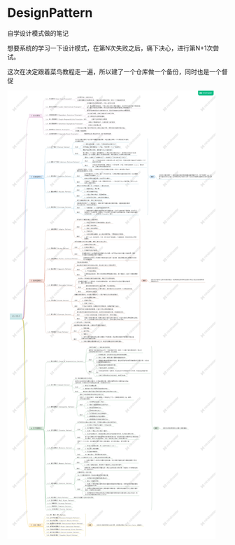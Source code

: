# DesignPattern
 自学设计模式做的笔记

  想要系统的学习一下设计模式，在第N次失败之后，痛下决心，进行第N+1次尝试。

 这次在决定跟着菜鸟教程走一遍，所以建了一个仓库做一个备份，同时也是一个督促

![](https://github.com/xuqm/DesignPattern/blob/master/设计模式.jpg)

